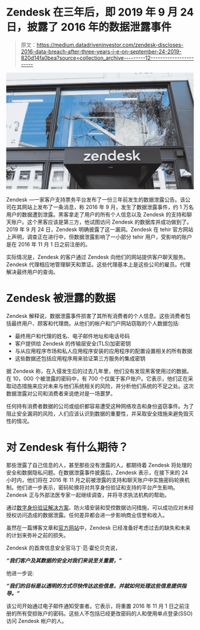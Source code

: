 # Zendesk 在三年后，即 2019 年 9 月 24 日，披露了 2016 年的数据泄露事件

> 原文：<https://medium.datadriveninvestor.com/zendesk-discloses-2016-data-breach-after-three-years-i-e-on-september-24-2019-820d14fa0bea?source=collection_archive---------12----------------------->

![](img/21fbf7d20d9543edeb072ed7c680ee22.png)

Zendesk —一家客户支持票务平台发布了一份三年前发生的数据泄露公告。该公司在其网站上发布了一条消息，称 2016 年 9 月，发生了数据泄露事件，约 1 万名用户的数据遭到泄露。黑客拿走了用户的所有个人信息以及 Zendesk 的支持和聊天账户。这个黑客应该是第三方，他试图访问 Zendesk 的数据库并成功做到了。2019 年 9 月 24 日，Zendesk 明确披露了这一漏洞。Zendesk 在 tehir 官方网站上声明，调查正在进行中，但数据泄露影响了一小部分 tehir 用户，受影响的账户是在 2016 年 11 月 1 日之前注册的。

实际情况是，Zendesk 的客户通过 Zendesk 向他们的网站提供客户聊天服务。Zendesk 代理相应地管理聊天和票证。这些代理基本上是这些公司的雇员。代理解决最终用户的查询。

# **Zendesk 被泄露的数据**

Zendesk 解释说，数据泄露事件损害了其所有消费者的个人信息。这些消费者包括最终用户、顾客和代理商。从他们的帐户和门户网站窃取的个人数据包括:

*   最终用户和代理的姓名、电子邮件地址和电话号码
*   客户提供给 Zendesk 的传输层安全(TLS)加密密钥
*   与从应用程序市场和私人应用程序安装的应用程序的配置设置相关的所有数据
*   这些数据还包括应用程序用来验证第三方服务的集成密钥

据 Zendesk 称，在入侵发生后的过去几年里，他们没有发现黑客使用过的数据。在 10，000 个被泄露的密码中，有 700 个仅属于客户账户。它表示，他们正在采取动态措施来应对未来与他们系统相关的风险，并分析他们系统的不足之处。这次数据泄露对公司和消费者来说绝对是一场噩梦。

任何持有消费者数据的公司或组织都容易遭受这种网络攻击和身份盗窃事件。为了阻止安全漏洞的风险，人们应该认识到数据的重要性，并采取安全措施来避免毁灭性的情况。

# 对 Zendesk 有什么期待？

那些泄露了自己信息的人，甚至那些没有泄露的人，都期待着 Zendesk 将处理的安全和数据隐私问题。在数据泄露事件披露后，Zendesk 表示，在接下来的 24 小时内，他们将在 2016 年 11 月之前被泄露的支持和聊天账户中实施密码轮换机制。他们进一步表示，密码轮换将对共享身份验证和支持的平台产生影响。Zendesk 正与外部法医专家一起继续调查，并将寻求执法机构的帮助。

通过[数字身份验证解决方案](https://shuftipro.com/identity-verification/)、防火墙安装和受控数据访问措施，可以成功应对未经授权访问造成的数据泄露。任何差异都会进一步影响商业信誉和收入。

虽然在一篇博客文章和[官方网站](https://www.zendesk.com/blog/security-update-2019/)中，Zendesk 已经准备好考虑过去的缺失和未来的计划来弥补之前的损失。

Zendesk 的首席信息安全官马丁·范·霍伦贝克说，

***“我们客户及其数据的安全对我们来说至关重要，”***

他进一步说:

***“我们的目标是以透明的方式尽快传达这些信息，并就如何处理这些信息提供指导。”***

该公司开始通过电子邮件通知受害者。它表示，将重置 2016 年 11 月 1 日之前注册的所有受损账户的密码。这些人不包括已经更改密码的人和使用单点登录(SSO)访问 Zendesk 帐户的人。